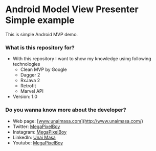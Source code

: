 # Android Model View Presenter Simple example

This is simple Android MVP demo.

### What is this repository for? ###

* With this repository I want to show my knowledge using following technologies
  - Clean MVP by Google
  - Dagger 2
  - RxJava 2
  - Retrofit
  - Marvel API
* Version: 1.0

### Do you wanna know more about the developer? ###

* Web page: [www.unaimasa.com](http://www.unaimasa.com/)
* Twitter: [MegaPixelBoy](https://twitter.com/MegaPixelBoy)
* Instagram: [MegaPixelBoy](https://www.instagram.com/megapixelboy/)
* LinkedIn: [Unai Masa](https://www.linkedin.com/in/unai-masa-sanchez-2b194996/)
* Youtube: [MegaPixelBoy](https://www.youtube.com/channel/UC2DMRfaLQc3PVtdRJyVS9lQ)
